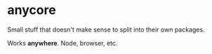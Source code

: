 # anycore

Small stuff that doesn't make sense to split into their own packages.

Works **anywhere**. Node, browser, etc.
